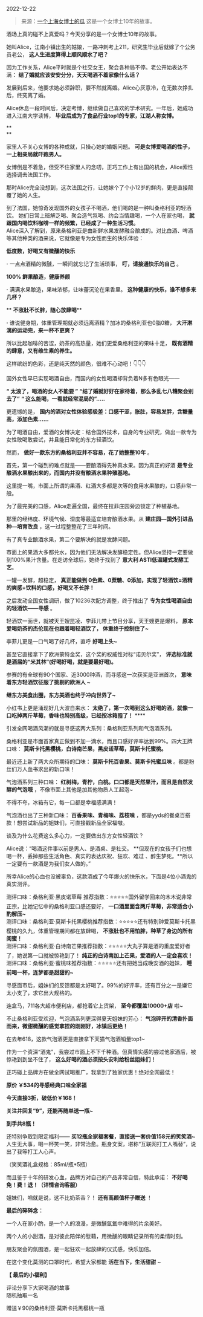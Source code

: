 2022-12-22

> 来源：[一个上海女博士的瓜](http://mp.weixin.qq.com/s?__biz=MzU3NDc5Nzc0NQ==&mid=2247521896&idx=1&sn=3b76735daa88b79f43011bfc46f04562&chksm=fd2e34b6ca59bda0b964482bd1fde8476d1e645106855a5c6932805e1758a9f9801b80f93a11&scene=27#wechat_redirect)
> 这是一个女博士10年的故事。

酒场上真的碰不上真爱吗？今天分享的是一个女博士10年的故事。

  

她叫Alice，江南小镇出生的姑娘，一路冲刺考上211，研究生毕业后就嫁了个公务员老公， **这人生进度算得上顺风顺水了吧？**

  

因为工作关系，Alice平时就是个社交女王，聚会各种局不停。老公开始表达不满： **结了婚就应该安安分分，天天喝酒不着家像什么话？**

  

发展到后来，他要求她必须辞职，要不然就离婚。Alice心灰意冷，在无数次挣扎后，终究离了婚。

  

Alice休息一段时间后，决定考博，继续做自己喜欢的学术研究。一年后，她成功进入江南大学读博， **毕业后成为了食品行业top1的专家，江湖人称女博。**

 **  
**

  

家里人不关心女博的各种成就，只操心她的婚姻问题。 **可是女博爱喝酒的性子，一上相亲局就吓跑男人。**

女博倒是不着急，但受不住家里人的念叨，正巧工作上有出国的机会，Alice索性选择调去法国工作。

那时Alice完全没想到，这次法国之行，让她嫁个了个小12岁的鲜肉，更是直接颠覆了她的人生。

  
到了法国，她惊奇发现国外的女孩子不喝酒，他们喝的是一种叫桑格利亚的轻酒饮。 她们日常上班解乏喝、聚会造气氛喝、约会当情趣喝，一个人在家也喝，
**就跟国内喝饮料咖啡一样的频繁，已经成了一种生活习惯。**  
Alice深入了解到，原来桑格利亚是由新鲜水果发酵融合酿成的。对比白酒、啤酒等其他种类的酒来说，它就像是专为女性而生的快乐体验：

**低度数，好喝又有微醺的快乐**

 **·** 一点点酒精的微醺，一瞬间就忘记了生活琐事， **叮，请接通快乐的自己** 。

  

 **100% 鲜果酿造，健康养颜**

 **·** 满满水果酿造，果味浓郁，让味蕾沉沦在果香里。 **这种健康的快乐，谁不想多来几杯？**

  

 ** **不涨肚不长胖，随心放肆喝****

 **·** 谁说健身期，体重管理期就必须远离酒精？加冰的桑格利亚也0脂0糖， **大汗淋漓的运动完，来一杯不更爽？**

  

所以比起咖啡的苦涩，奶茶的高热量，她们更爱桑格利亚的果味十足， **既有酒精的肆意，又有维生素的养生。**

这样缤纷的色彩，还是纯天然的颜色，很难不心动吧！👇👇👇

  

国外女性早已实现喝酒自由，而国内的女性喝酒却背负着N多有色眼光——

**“ 太浪了，喝酒的女人不能要 ”** **“结了婚就好好在家待着，那么多乱七八糟聚会别去了”** **“ 这么能喝，一看就经常混局的”.....**

更遗憾的是， **国内的酒对女性体验感极差：口感干涩，胀肚，容易发胖，含糖量高，添加色素......**

  

为了喝酒自由，爱酒的女博决定：结合国外技术，自身的专业研究，做出一款专为女性敢喝敢尝试，并且能日常化的东方轻酒饮。

然而， **做好一款东方的桑格利亚并不容易，花了她整整10年** 。

首先，第一个碰到的难点就是——要酿酒得先种真水果。因为真正的好酒 **是专业酿酒水果酿出来的，而国内并没有酿酒水果种殖基地。**

这里提一嘴，市面上所谓的果酒、红酒大多都是次等的食用水果酿的，口感非常一般。

  

为了最完美的口感，Alice走遍全国，最终在拉菲庄园旁边锁定了种植基地。

那里的经纬度、环境气候、湿度等最适宜培育酿酒水果。从 **建庄园—国外引进品种—培育改良** ，这一过程整整花了三年时间。

  

有了真专业酿酒水果，第二个要解决的就是发酵问题。

市面上的果酒大多都兑水，因为他们无法解决发酵稳定性。但Alice坚持一定要做到100%果汁含量。在走访全球后，她终于找到了 **意大利
ASTI低温罐式发酵工艺**。

一罐一发酵，超稳定， **真正能做到 0色素、0蔗糖、0添加，实现了轻酒饮=酒精的爽感+饮料的口感，好喝又不长胖！**

  

之后发动全国女性调研，做了10236次配方调整，终于推出了 **专为女性喝酒自由的轻酒饮——寻感** 。

  

轻酒饮一面世，就被天王嫂昆凌、李菲儿带上节目分享，天王嫂更是爆料， **原本爱喝奶茶的杰伦现在也跟着喝轻酒饮了， 体重终于控制住了~**

  

李菲儿更是一口气喝了好几杯，直呼 **好喝上头~**

  

甚至它直接拿下了欧洲蒙特金奖，这个奖的权威性对标“诺贝尔奖”， **评选标准就是酒届的“米其林”(好喝好喝，就是要最好喝)。**

  

参赛的有全球有90个国家、近3000种酒，而寻感这一次获奖是亚洲首次， **意味着东方轻酒饮征服了挑剔的欧洲人 ~**

 **继东方美食出圈，东方美酒也终于冲向世界了~**

小红书上更是涌现好几大波自来水： **太绝了，第一次喝到这么好喝的酒，就像一口吃掉两斤草莓，香味也特别高级，已经按冰箱囤了！** ****

  

引发全网喝酒风潮的就是寻感这两大系列：桑格利亚系列和气泡酒系列。

桑格利亚是市面首家真正做到不加一滴水，而且口感好评率达到99%。四大王牌口味： **莫斯卡托黑樱桃，白诗南芒果，黑皮诺草莓，莫斯卡托蜜桃。**

  

最近还上新了两大众所期待的口味： **莫斯卡托百香果、莫斯卡托蜜瓜味** 。都是粉丝们万人血书求出的新口味！

  

气泡酒系列三种口味： **红树梅，青柠，白桃。口口都是天然果汁，而且是自然发酵的气泡哦** ，不像市面上其他是加其他物质人工起泡~

不得不夸，冰箱有它，每一口都是幸福感满满！

  

气泡酒也出了三种新口味： **百香果味、青梅味、荔枝味** ，都是yyds的餐桌百搭款！想尝试新品的姐妹们，可直接戳新品全家福嗷。

  

谈及为什么花费这么多心力，一定要做出东方女性轻酒饮？

Alice说：“喝酒这件事以前是男人、是酒桌、是社交。 **但现在的女孩子们也想喝一杯，丢掉那些生活角色、真实的表达庆祝、狂欢、难过
、醉生梦死。**所以一定要有一款酒是为我们女人做的。”

所幸Alice的心血也没被辜负，这款酒成了今年爆火的快乐水，下面是4位小酒鬼的真实测评。

测评口味：桑格利亚·黑皮诺草莓 推荐指数：⭐⭐⭐⭐⭐国外留学回来的木木说非常正宗，比她记忆中的桑格利亚口感还要好，
**一口酒里面含两斤草莓，非常适合小酌解压~**  
测评口味：桑格利亚·莫斯卡托黑樱桃推荐指数：⭐⭐⭐⭐⭐还有特别钟爱莫斯卡托黑樱桃的久九，体重管理期间都在放肆喝，
**不涨肚也不用怕胖，种草了身边的所有闺蜜！**  
测评口味：桑格利亚·白诗南芒果推荐指数：⭐⭐⭐⭐⭐大丸子算是酒的重度爱好者了，她说第一口就被惊艳到了！ **纯正的白诗南加上芒果，爱酒的人一定会喜欢！**  
测评口味：桑格利亚·蜜桃味推荐指数：⭐⭐⭐⭐⭐还有把她当成晚安酒的姐妹， **睡前喝一杯，连梦都是甜甜的~**

  

寻感面市后，姐妹们的反馈都是太好喝了。99%的好评率，还有百分之一是嫌它太小支了，求它出大规格的。

连盒马，711各大超市便利店，都抢着它上货架， **至今都覆盖10000+店** 啦~

不止桑格利亚受欢迎，气泡酒系列更深得夏天姐妹的芳心： **气泡碎开的清香扑面而来，微甜微醺的感觉拿捏的刚刚好，冰镇后更绝！**

在去年618，这款气泡酒更是直接拿下天猫气泡酒销量top1~

  

作为一个资深“酒鬼”，我尝过市面上不下千种酒。但真情实感的尝过他家酒后，被惊艳到到坐不住了， **这么好喝的酒必须按头安利给粉丝姐妹们！**

正巧碰上品牌方在做全网试喝推广，我拿到了独家优惠！绝对全网最低！

 **原价 ￥534的寻感经典口味全家福**

 **今天直接3折，破低价￥168！**

 **关注并回复“9”，还能再随单送一瓶~**

 **到手共8瓶！**

  
还特别争取到限定福利—— **买12瓶全家福套餐，直接送一套价值158元的笑笑酒~**
人生无大事，喝一杯笑一笑，非常治愈。瓶身文案，堪称“互联网打工人嘴替”，说出了我等打工人心声。

（笑笑酒礼盒规格：85ml/瓶*5瓶）  

而且鉴于十年的研发心血，品牌方对自己的产品非常自信，特此承诺： **不好喝免！费！退！（详情咨询客服）**

  

姐妹们，咱就是说，这不比奶茶香？！ **还有高颜值杯子赠送** ！

  

 **最后的碎碎念：**

一个人在家小酌，是一个人的浪漫，是微醺氤氲中难得的片余美好。

两个人的小甜酒，是对彼此陪伴的慰藉，用微醺的眼睛记录所有的柔情时刻。

朋友聚会的氛围酒，是一起狂欢一起放肆的仪式感，快乐加倍。

在这个变化莫测的口罩时代，希望大家都能 **活在当下，生活甜甜** ~

 **【 最后的小福利】**

评论分享下大家喝酒的故事  
随机抽取一名

赠送￥90的桑格利亚·莫斯卡托黑樱桃一瓶


